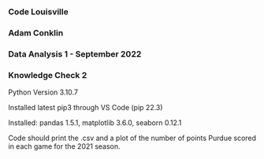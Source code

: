 ### Code Louisville ###
### Adam Conklin ###
### Data Analysis 1 - September 2022 ###

### Knowledge Check 2 ###

Python Version 3.10.7

Installed latest pip3 through VS Code (pip 22.3) 

Installed:  pandas 1.5.1,  matplotlib  3.6.0,   seaborn 0.12.1 

Code should print the .csv and a plot of the number of points Purdue scored in each game for the 2021 season. 
